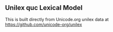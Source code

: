 Unilex quc Lexical Model
----------------------

This is built directly from Unicode.org unilex data at
https://github.com/unicode-org/unilex
